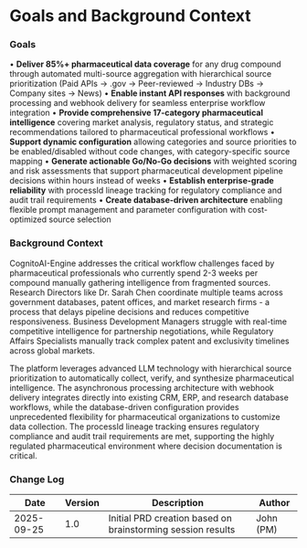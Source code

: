 # Goals and Background Context

### Goals

• **Deliver 85%+ pharmaceutical data coverage** for any drug compound through automated multi-source aggregation with hierarchical source prioritization (Paid APIs → .gov → Peer-reviewed → Industry DBs → Company sites → News)
• **Enable instant API responses** with background processing and webhook delivery for seamless enterprise workflow integration
• **Provide comprehensive 17-category pharmaceutical intelligence** covering market analysis, regulatory status, and strategic recommendations tailored to pharmaceutical professional workflows
• **Support dynamic configuration** allowing categories and source priorities to be enabled/disabled without code changes, with category-specific source mapping
• **Generate actionable Go/No-Go decisions** with weighted scoring and risk assessments that support pharmaceutical development pipeline decisions within hours instead of weeks
• **Establish enterprise-grade reliability** with processId lineage tracking for regulatory compliance and audit trail requirements
• **Create database-driven architecture** enabling flexible prompt management and parameter configuration with cost-optimized source selection

### Background Context

CognitoAI-Engine addresses the critical workflow challenges faced by pharmaceutical professionals who currently spend 2-3 weeks per compound manually gathering intelligence from fragmented sources. Research Directors like Dr. Sarah Chen coordinate multiple teams across government databases, patent offices, and market research firms - a process that delays pipeline decisions and reduces competitive responsiveness. Business Development Managers struggle with real-time competitive intelligence for partnership negotiations, while Regulatory Affairs Specialists manually track complex patent and exclusivity timelines across global markets.

The platform leverages advanced LLM technology with hierarchical source prioritization to automatically collect, verify, and synthesize pharmaceutical intelligence. The asynchronous processing architecture with webhook delivery integrates directly into existing CRM, ERP, and research database workflows, while the database-driven configuration provides unprecedented flexibility for pharmaceutical organizations to customize data collection. The processId lineage tracking ensures regulatory compliance and audit trail requirements are met, supporting the highly regulated pharmaceutical environment where decision documentation is critical.

### Change Log

| Date | Version | Description | Author |
|------|---------|-------------|---------|
| 2025-09-25 | 1.0 | Initial PRD creation based on brainstorming session results | John (PM) |
